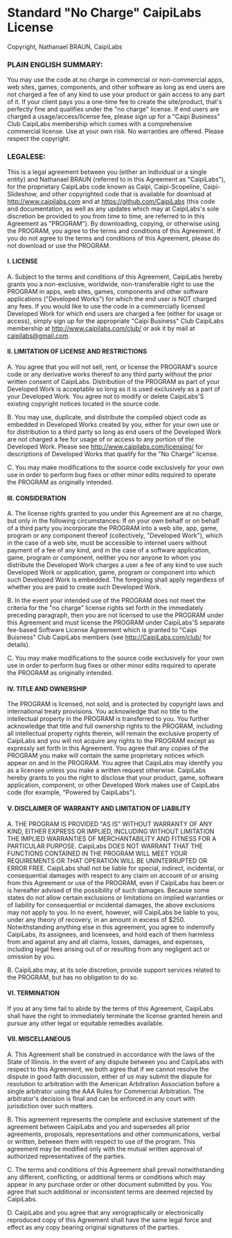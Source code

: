 # Standard "No Charge" CaipiLabs License

Copyright, Nathanael BRAUN, CaipiLabs

### PLAIN ENGLISH SUMMARY:
You may use the code at no charge in commercial or non-commercial apps, web sites, games, components, and other software as long as end users are not charged a fee of any kind to use your product or gain access to any part of it. If your client pays you a one-time fee to create the site/product, that's perfectly fine and qualifies under the "no charge" license. If end users are charged a usage/access/license fee, please sign up for a "Caipi Business" Club CaipiLabs membership which comes with a comprehensive commercial license.
Use at your own risk. No warranties are offered.
Please respect the copyright.

### LEGALESE:
This is a legal agreement between you (either an individual or a single entity) and Nathanael BRAUN (referred to in this Agreement as "CaipiLabs"), for the proprietary CaipiLabs code known as Caipi, Caipi-Scopeline, Caipi-Slideshow, and other copyrighted code that is available for download at http://www.caipilabs.com and at https://github.com/CaipiLabs (this code and documentation, as well as any updates which may at CaipiLabs's sole discretion be provided to you from time to time, are referred to in this Agreement as "PROGRAM"). By downloading, copying, or otherwise using the PROGRAM, you agree to the terms and conditions of this Agreement. If you do not agree to the terms and conditions of this Agreement, please do not download or use the PROGRAM.

#### I. LICENSE
A. Subject to the terms and conditions of this Agreement, CaipiLabs hereby grants you a non-exclusive, worldwide, non-transferable right to use the PROGRAM in apps, web sites, games, components and other software applications ("Developed Works") for which the end user is NOT charged any fees. If you would like to use the code in a commercially licensed Developed Work for which end users are charged a fee (either for usage or access), simply sign up for the appropriate "Caipi Business" Club CaipiLabs membership at http://www.caipilabs.com/club/ or ask it by mail at caipilabs@gmail.com.

#### II. LIMITATION OF LICENSE AND RESTRICTIONS
A. You agree that you will not sell, rent, or license the PROGRAM's source code or any derivative works thereof to any third party without the prior written consent of CaipiLabs. Distribution of the PROGRAM as part of your Developed Work is acceptable so long as it is used exclusively as a part of your Developed Work. You agree not to modify or delete CaipiLabs'S existing copyright notices located in the source code.

B. You may use, duplicate, and distribute the compiled object code as embedded in Developed Works created by you, either for your own use or for distribution to a third party so long as end users of the Developed Work are not charged a fee for usage of or access to any portion of the Developed Work. Please see http://www.caipilabs.com/licensing/ for descriptions of Developed Works that qualify for the "No Charge" license.

C. You may make modifications to the source code exclusively for your own use in order to perform bug fixes or other minor edits required to operate the PROGRAM as originally intended.

#### III. CONSIDERATION
A. The license rights granted to you under this Agreement are at no charge, but only in the following circumstances: If on your own behalf or on behalf of a third party you incorporate the PROGRAM into a web site, app, game, program or any component thereof (collectively, "Developed Work"), which in the case of a web site, must be accessible to internet users without payment of a fee of any kind, and in the case of a software application, game, program or component, neither you nor anyone to whom you distribute the Developed Work charges a user a fee of any kind to use such Developed Work or application, game, program or component into which such Developed Work is embedded. The foregoing shall apply regardless of whether you are paid to create such Developed Work.

B. In the event your intended use of the PROGRAM does not meet the criteria for the "no charge" license rights set forth in the immediately preceding paragraph, then you are not licensed to use the PROGRAM under this Agreement and must license the PROGRAM under CaipiLabs'S separate fee-based Software License Agreement which is granted to "Caipi Buisness" Club CaipiLabs members (see http://CaipiLabs.com/club/ for details).

C. You may make modifications to the source code exclusively for your own use in order to perform bug fixes or other minor edits required to operate the PROGRAM as originally intended.

#### IV. TITLE AND OWNERSHIP
The PROGRAM is licensed, not sold, and is protected by copyright laws and international treaty provisions. You acknowledge that no title to the intellectual property in the PROGRAM is transferred to you. You further acknowledge that title and full ownership rights to the PROGRAM, including all intellectual property rights therein, will remain the exclusive property of CaipiLabs and you will not acquire any rights to the PROGRAM except as expressly set forth in this Agreement. You agree that any copies of the PROGRAM you make will contain the same proprietary notices which appear on and in the PROGRAM. You agree that CaipiLabs may identify you as a licensee unless you make a written request otherwise. CaipiLabs hereby grants to you the right to disclose that your product, game, software application, component, or other Developed Work makes use of CaipiLabs code (for example, "Powered by CaipiLabs").

#### V. DISCLAIMER OF WARRANTY AND LIMITATION OF LIABILITY
A. THE PROGRAM IS PROVIDED "AS IS" WITHOUT WARRANTY OF ANY KIND, EITHER EXPRESS OR IMPLIED, INCLUDING WITHOUT LIMITATION THE IMPLIED WARRANTIES OF MERCHANTABILITY AND FITNESS FOR A PARTICULAR PURPOSE. CaipiLabs DOES NOT WARRANT THAT THE FUNCTIONS CONTAINED IN THE PROGRAM WILL MEET YOUR REQUIREMENTS OR THAT OPERATION WILL BE UNINTERRUPTED OR ERROR FREE. CaipiLabs shall not be liable for special, indirect, incidental, or consequential damages with respect to any claim on account of or arising from this Agreement or use of the PROGRAM, even if CaipiLabs has been or is hereafter advised of the possibility of such damages. Because some states do not allow certain exclusions or limitations on implied warranties or of liability for consequential or incidental damages, the above exclusions may not apply to you. In no event, however, will CaipiLabs be liable to you, under any theory of recovery, in an amount in excess of $250. Notwithstanding anything else in this agreement, you agree to indemnify CaipiLabs, its assignees, and licensees, and hold each of them harmless from and against any and all claims, losses, damages, and expenses, including legal fees arising out of or resulting from any negligent act or omission by you.

B. CaipiLabs may, at its sole discretion, provide support services related to the PROGRAM, but has no obligation to do so.

#### VI. TERMINATION
If you at any time fail to abide by the terms of this Agreement, CaipiLabs shall have the right to immediately terminate the license granted herein and pursue any other legal or equitable remedies available.

#### VII. MISCELLANEOUS
A. This Agreement shall be construed in accordance with the laws of the State of Illinois. In the event of any dispute between you and CaipiLabs with respect to this Agreement, we both agree that if we cannot resolve the dispute in good faith discussion, either of us may submit the dispute for resolution to arbitration with the American Arbitration Association before a single arbitrator using the AAA Rules for Commercial Arbitration. The arbitrator's decision is final and can be enforced in any court with jurisdiction over such matters.

B. This agreement represents the complete and exclusive statement of the agreement between CaipiLabs and you and supersedes all prior agreements, proposals, representations and other communications, verbal or written, between them with respect to use of the program. This agreement may be modified only with the mutual written approval of authorized representatives of the parties.

C. The terms and conditions of this Agreement shall prevail notwithstanding any different, conflicting, or additional terms or conditions which may appear in any purchase order or other document submitted by you. You agree that such additional or inconsistent terms are deemed rejected by CaipiLabs.

D. CaipiLabs and you agree that any xerographically or electronically reproduced copy of this Agreement shall have the same legal force and effect as any copy bearing original signatures of the parties.